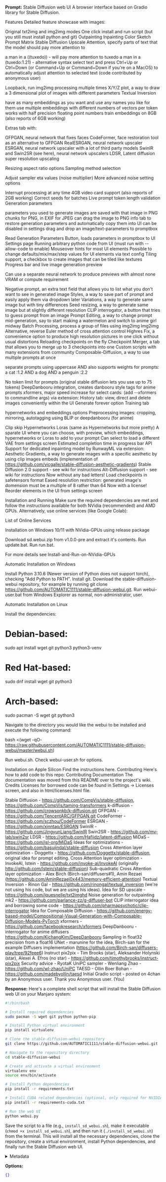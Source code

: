 **Prompt:**
Stable Diffusion web UI
A browser interface based on Gradio library for Stable Diffusion.

Features
Detailed feature showcase with images:

Original txt2img and img2img modes
One click install and run script (but you still must install python and git)
Outpainting
Inpainting
Color Sketch
Prompt Matrix
Stable Diffusion Upscale
Attention, specify parts of text that the model should pay more attention to

a man in a ((tuxedo)) - will pay more attention to tuxedo
a man in a (tuxedo:1.21) - alternative syntax
select text and press Ctrl+Up or Ctrl+Down (or Command+Up or Command+Down if you're on a MacOS) to automatically adjust attention to selected text (code contributed by anonymous user)


Loopback, run img2img processing multiple times
X/Y/Z plot, a way to draw a 3 dimensional plot of images with different parameters
Textual Inversion

have as many embeddings as you want and use any names you like for them
use multiple embeddings with different numbers of vectors per token
works with half precision floating point numbers
train embeddings on 8GB (also reports of 6GB working)


Extras tab with:

GFPGAN, neural network that fixes faces
CodeFormer, face restoration tool as an alternative to GFPGAN
RealESRGAN, neural network upscaler
ESRGAN, neural network upscaler with a lot of third party models
SwinIR and Swin2SR (see here), neural network upscalers
LDSR, Latent diffusion super resolution upscaling


Resizing aspect ratio options
Sampling method selection

Adjust sampler eta values (noise multiplier)
More advanced noise setting options


Interrupt processing at any time
4GB video card support (also reports of 2GB working)
Correct seeds for batches
Live prompt token length validation
Generation parameters

parameters you used to generate images are saved with that image
in PNG chunks for PNG, in EXIF for JPEG
can drag the image to PNG info tab to restore generation parameters and automatically copy them into UI
can be disabled in settings
drag and drop an image/text-parameters to promptbox


Read Generation Parameters Button, loads parameters in promptbox to UI
Settings page
Running arbitrary python code from UI (must run with --allow-code to enable)
Mouseover hints for most UI elements
Possible to change defaults/mix/max/step values for UI elements via text config
Tiling support, a checkbox to create images that can be tiled like textures
Progress bar and live image generation preview

Can use a separate neural network to produce previews with almost none VRAM or compute requirement


Negative prompt, an extra text field that allows you to list what you don't want to see in generated image
Styles, a way to save part of prompt and easily apply them via dropdown later
Variations, a way to generate same image but with tiny differences
Seed resizing, a way to generate same image but at slightly different resolution
CLIP interrogator, a button that tries to guess prompt from an image
Prompt Editing, a way to change prompt mid-generation, say to start making a watermelon and switch to anime girl midway
Batch Processing, process a group of files using img2img
Img2img Alternative, reverse Euler method of cross attention control
Highres Fix, a convenience option to produce high resolution pictures in one click without usual distortions
Reloading checkpoints on the fly
Checkpoint Merger, a tab that allows you to merge up to 3 checkpoints into one
Custom scripts with many extensions from community
Composable-Diffusion, a way to use multiple prompts at once

separate prompts using uppercase AND
also supports weights for prompts: a cat :1.2 AND a dog AND a penguin :2.2


No token limit for prompts (original stable diffusion lets you use up to 75 tokens)
DeepDanbooru integration, creates danbooru style tags for anime prompts
xformers, major speed increase for select cards: (add --xformers to commandline args)
via extension: History tab: view, direct and delete images conveniently within the UI
Generate forever option
Training tab

hypernetworks and embeddings options
Preprocessing images: cropping, mirroring, autotagging using BLIP or deepdanbooru (for anime)


Clip skip
Hypernetworks
Loras (same as Hypernetworks but more pretty)
A sparate UI where you can choose, with preview, which embeddings, hypernetworks or Loras to add to your prompt
Can select to load a different VAE from settings screen
Estimated completion time in progress bar
API
Support for dedicated inpainting model by RunwayML
via extension: Aesthetic Gradients, a way to generate images with a specific aesthetic by using clip images embeds (implementation of https://github.com/vicgalle/stable-diffusion-aesthetic-gradients)
Stable Diffusion 2.0 support - see wiki for instructions
Alt-Diffusion support - see wiki for instructions
Now without any bad letters!
Load checkpoints in safetensors format
Eased resolution restriction: generated image's domension must be a multiple of 8 rather than 64
Now with a license!
Reorder elements in the UI from settings screen

Installation and Running
Make sure the required dependencies are met and follow the instructions available for both NVidia (recommended) and AMD GPUs.
Alternatively, use online services (like Google Colab):

List of Online Services

Installation on Windows 10/11 with NVidia-GPUs using release package

Download sd.webui.zip from v1.0.0-pre and extract it's contents.
Run update.bat.
Run run.bat.


For more details see Install-and-Run-on-NVidia-GPUs

Automatic Installation on Windows

Install Python 3.10.6 (Newer version of Python does not support torch), checking "Add Python to PATH".
Install git.
Download the stable-diffusion-webui repository, for example by running git clone https://github.com/AUTOMATIC1111/stable-diffusion-webui.git.
Run webui-user.bat from Windows Explorer as normal, non-administrator, user.

Automatic Installation on Linux

Install the dependencies:

# Debian-based:
sudo apt install wget git python3 python3-venv
# Red Hat-based:
sudo dnf install wget git python3
# Arch-based:
sudo pacman -S wget git python3

Navigate to the directory you would like the webui to be installed and execute the following command:

bash <(wget -qO- https://raw.githubusercontent.com/AUTOMATIC1111/stable-diffusion-webui/master/webui.sh)

Run webui.sh.
Check webui-user.sh for options.

Installation on Apple Silicon
Find the instructions here.
Contributing
Here's how to add code to this repo: Contributing
Documentation
The documentation was moved from this README over to the project's wiki.
Credits
Licenses for borrowed code can be found in Settings -> Licenses screen, and also in html/licenses.html file.

Stable Diffusion - https://github.com/CompVis/stable-diffusion, https://github.com/CompVis/taming-transformers
k-diffusion - https://github.com/crowsonkb/k-diffusion.git
GFPGAN - https://github.com/TencentARC/GFPGAN.git
CodeFormer - https://github.com/sczhou/CodeFormer
ESRGAN - https://github.com/xinntao/ESRGAN
SwinIR - https://github.com/JingyunLiang/SwinIR
Swin2SR - https://github.com/mv-lab/swin2sr
LDSR - https://github.com/Hafiidz/latent-diffusion
MiDaS - https://github.com/isl-org/MiDaS
Ideas for optimizations - https://github.com/basujindal/stable-diffusion
Cross Attention layer optimization - Doggettx - https://github.com/Doggettx/stable-diffusion, original idea for prompt editing.
Cross Attention layer optimization - InvokeAI, lstein - https://github.com/invoke-ai/InvokeAI (originally http://github.com/lstein/stable-diffusion)
Sub-quadratic Cross Attention layer optimization - Alex Birch (Birch-san/diffusers#1), Amin Rezaei (https://github.com/AminRezaei0x443/memory-efficient-attention)
Textual Inversion - Rinon Gal - https://github.com/rinongal/textual_inversion (we're not using his code, but we are using his ideas).
Idea for SD upscale - https://github.com/jquesnelle/txt2imghd
Noise generation for outpainting mk2 - https://github.com/parlance-zz/g-diffuser-bot
CLIP interrogator idea and borrowing some code - https://github.com/pharmapsychotic/clip-interrogator
Idea for Composable Diffusion - https://github.com/energy-based-model/Compositional-Visual-Generation-with-Composable-Diffusion-Models-PyTorch
xformers - https://github.com/facebookresearch/xformers
DeepDanbooru - interrogator for anime diffusers https://github.com/KichangKim/DeepDanbooru
Sampling in float32 precision from a float16 UNet - marunine for the idea, Birch-san for the example Diffusers implementation (https://github.com/Birch-san/diffusers-play/tree/92feee6)
Instruct pix2pix - Tim Brooks (star), Aleksander Holynski (star), Alexei A. Efros (no star) - https://github.com/timothybrooks/instruct-pix2pix
Security advice - RyotaK
UniPC sampler - Wenliang Zhao - https://github.com/wl-zhao/UniPC
TAESD - Ollin Boer Bohan - https://github.com/madebyollin/taesd
Initial Gradio script - posted on 4chan by an Anonymous user. Thank you Anonymous user.
(You)


**Response:**
Here's a complete shell script that will install the Stable Diffusion web UI on your Manjaro system:

```bash
#!/bin/bash

# Install required dependencies
sudo pacman -S wget git python python-pip

# Install Python virtual environment
pip install virtualenv

# Clone the stable-diffusion-webui repository
git clone https://github.com/AUTOMATIC1111/stable-diffusion-webui.git

# Navigate to the repository directory
cd stable-diffusion-webui

# Create and activate a virtual environment
virtualenv env
source env/bin/activate

# Install Python dependencies
pip install -r requirements.txt

# Install CUDA related dependencies (optional, only required for NVIDIA GPUs)
pip install -r requirements-cuda.txt

# Run the web UI
python webui.py
```

Save the script to a file (e.g., `install_sd_webui.sh`), make it executable (`chmod +x install_sd_webui.sh`), and then run it (`./install_sd_webui.sh`) from the terminal. This will install all the necessary dependencies, clone the repository, create a virtual environment, install Python dependencies, and finally run the Stable Diffusion web UI.

<details><summary>Metadata</summary>

- Duration: 10066 ms
- Datetime: 2023-07-20T10:31:04.621479
- Model: gpt-3.5-turbo-0613

</details>

**Options:**
```json
{}
```

